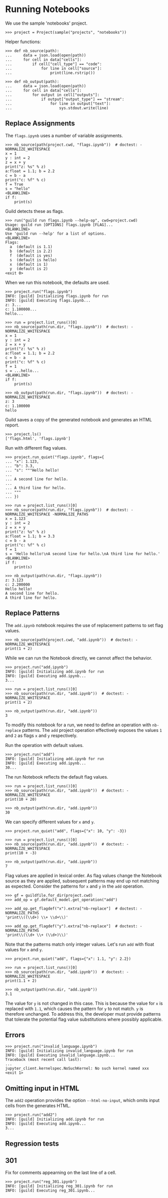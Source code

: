# Running Notebooks

We use the sample 'notebooks' project.

    >>> project = Project(sample("projects", "notebooks"))

Helper functions:

    >>> def nb_source(path):
    ...     data = json.load(open(path))
    ...     for cell in data["cells"]:
    ...         if cell["cell_type"] == "code":
    ...             for line in cell["source"]:
    ...                 print(line.rstrip())

    >>> def nb_output(path):
    ...     data = json.load(open(path))
    ...     for cell in data["cells"]:
    ...         for output in cell["outputs"]:
    ...             if output["output_type"] == "stream":
    ...                 for line in output["text"]:
    ...                     sys.stdout.write(line)

## Replace Assignments

The `flags.ipynb` uses a number of variable assignments.

    >>> nb_source(path(project.cwd, "flags.ipynb"))  # doctest: -NORMALIZE_WHITESPACE
    x = 1
    y : int = 2
    z = x + y
    print("z: %s" % z)
    a:float = 1.1; b = 2.2
    c = b - a
    print("c: %f" % c)
    f = True
    s = "hello"
    <BLANKLINE>
    if f:
        print(s)

Guild detects these as flags.

    >>> run("guild run flags.ipynb --help-op", cwd=project.cwd)
    Usage: guild run [OPTIONS] flags.ipynb [FLAG]...
    <BLANKLINE>
    Use 'guild run --help' for a list of options.
    <BLANKLINE>
    Flags:
      a  (default is 1.1)
      b  (default is 2.2)
      f  (default is yes)
      s  (default is hello)
      x  (default is 1)
      y  (default is 2)
    <exit 0>

When we run this notebook, the defaults are used.

    >>> project.run("flags.ipynb")
    INFO: [guild] Initializing flags.ipynb for run
    INFO: [guild] Executing flags.ipynb...
    z: 3...
    c: 1.100000...
    hello...

    >>> run = project.list_runs()[0]
    >>> nb_source(path(run.dir, "flags.ipynb"))  # doctest: -NORMALIZE_WHITESPACE
    x = 1
    y : int = 2
    z = x + y
    print("z: %s" % z)
    a:float = 1.1; b = 2.2
    c = b - a
    print("c: %f" % c)
    f = 1
    s = ...hello...
    <BLANKLINE>
    if f:
        print(s)

    >>> nb_output(path(run.dir, "flags.ipynb"))  # doctest: -NORMALIZE_WHITESPACE
    z: 3
    c: 1.100000
    hello

Guild saves a copy of the generated notebook and generates an HTML report.

    >>> project.ls()
    ['flags.html', 'flags.ipynb']

Run with different flag values.

    >>> project.run_quiet("flags.ipynb", flags={
    ... "x": 1.123,
    ... "b": 3.3,
    ... "s": """Hello hello!
    ...
    ... A second line for hello.
    ...
    ... A third line for hello.
    ... """
    ... })

    >>> run = project.list_runs()[0]
    >>> nb_source(path(run.dir, "flags.ipynb"))  # doctest: -NORMALIZE_WHITESPACE -NORMALIZE_PATHS
    x = 1.123
    y : int = 2
    z = x + y
    print("z: %s" % z)
    a:float = 1.1; b = 3.3
    c = b - a
    print("c: %f" % c)
    f = 1
    s = 'Hello hello!\nA second line for hello.\nA third line for hello.'
    <BLANKLINE>
    if f:
        print(s)

    >>> nb_output(path(run.dir, "flags.ipynb"))
    z: 3.123
    c: 2.200000
    Hello hello!
    A second line for hello.
    A third line for hello.

## Replace Patterns

The `add.ipynb` notebook requires the use of replacement patterns to
set flag values.

    >>> nb_source(path(project.cwd, "add.ipynb"))  # doctest: -NORMALIZE_WHITESPACE
    print(1 + 2)

While we can run the Notebook directly, we cannot affect the behavior.

    >>> project.run("add.ipynb")
    INFO: [guild] Initializing add.ipynb for run
    INFO: [guild] Executing add.ipynb...
    3...

    >>> run = project.list_runs()[0]
    >>> nb_source(path(run.dir, "add.ipynb"))  # doctest: -NORMALIZE_WHITESPACE
    print(1 + 2)

    >>> nb_output(path(run.dir, "add.ipynb"))
    3

To modify this notebook for a run, we need to define an operation with
`nb-replace` patterns. The `add` project operation effectively exposes
the values `1` and `2` as flags `x` and `y` respectively.

Run the operation with default values.

    >>> project.run("add")
    INFO: [guild] Initializing add.ipynb for run
    INFO: [guild] Executing add.ipynb...
    30...

The run Notebook reflects the default flag values.

    >>> run = project.list_runs()[0]
    >>> nb_source(path(run.dir, "add.ipynb"))  # doctest: -NORMALIZE_WHITESPACE
    print(10 + 20)

    >>> nb_output(path(run.dir, "add.ipynb"))
    30

We can specify different values for `x` and `y`.

    >>> project.run_quiet("add", flags={"x": 10, "y": -3})

    >>> run = project.list_runs()[0]
    >>> nb_source(path(run.dir, "add.ipynb"))  # doctest: -NORMALIZE_WHITESPACE
    print(10 + -3)

    >>> nb_output(path(run.dir, "add.ipynb"))
    7

Flag values are applied in lexical order. As flag values change the
Notebook source as they are applied, subsequent patterns may end up
not matching as expected. Consider the patterns for `x` and `y` in the
`add` operation.

    >>> gf = guildfile.for_dir(project.cwd)
    >>> add_op = gf.default_model.get_operation("add")

    >>> add_op.get_flagdef("x").extra["nb-replace"]  # doctest: -NORMALIZE_PATHS
    'print\\((\\d+) \\+ \\d+\\)'

    >>> add_op.get_flagdef("y").extra["nb-replace"]  # doctest: -NORMALIZE_PATHS
    'print\\(\\d+ \\+ (\\d+)\\)'

Note that the patterns match only integer values. Let's run `add` with
float values for `x` and `y`.

    >>> project.run_quiet("add", flags={"x": 1.1, "y": 2.2})

    >>> run = project.list_runs()[0]
    >>> nb_source(path(run.dir, "add.ipynb"))  # doctest: -NORMALIZE_WHITESPACE
    print(1.1 + 2)

    >>> nb_output(path(run.dir, "add.ipynb"))
    3.1

The value for `y` is not changed in this case. This is because the
value for `x` is replaced with `1.1`, which causes the pattern for `y`
to not match. `y` is therefore unchanged. To address this, the
developer must provide patterns that tolerate the potential flag value
substitutions where possibly applicable.

## Errors

    >>> project.run("invalid_language.ipynb")
    INFO: [guild] Initializing invalid_language.ipynb for run
    INFO: [guild] Executing invalid_language.ipynb...
    Traceback (most recent call last):
    ...
    jupyter_client.kernelspec.NoSuchKernel: No such kernel named xxx
    <exit 1>

## Omitting input in HTML

The `add2` operation provides the option `--html-no-input`, which
omits input cells from the generates HTML.

    >>> project.run("add2")
    INFO: [guild] Initializing add.ipynb for run
    INFO: [guild] Executing add.ipynb...
    3...

## Regression tests

## 301

Fix for comments appearning on the last line of a cell.

    >>> project.run("reg_301.ipynb")
    INFO: [guild] Initializing reg_301.ipynb for run
    INFO: [guild] Executing reg_301.ipynb...

